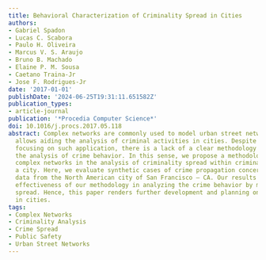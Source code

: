 ```yaml
---
title: Behavioral Characterization of Criminality Spread in Cities
authors:
- Gabriel Spadon
- Lucas C. Scabora
- Paulo H. Oliveira
- Marcus V. S. Araujo
- Bruno B. Machado
- Elaine P. M. Sousa
- Caetano Traina-Jr
- Jose F. Rodrigues-Jr
date: '2017-01-01'
publishDate: '2024-06-25T19:31:11.651582Z'
publication_types:
- article-journal
publication: '*Procedia Computer Science*'
doi: 10.1016/j.procs.2017.05.118
abstract: Complex networks are commonly used to model urban street networks, which
  allows aiding the analysis of criminal activities in cities. Despite several works
  focusing on such application, there is a lack of a clear methodology focused in
  the analysis of crime behavior. In this sense, we propose a methodology for employing
  complex networks in the analysis of criminality spread within criminal areas of
  a city. Here, we evaluate synthetic cases of crime propagation concerning real criminal
  data from the North American city of San Francisco — CA. Our results confirm the
  effectiveness of our methodology in analyzing the crime behavior by means of criminality
  spread. Hence, this paper renders further development and planning on public safety
  in cities.
tags:
- Complex Networks
- Criminality Analysis
- Crime Spread
- Public Safety
- Urban Street Networks
---
```


